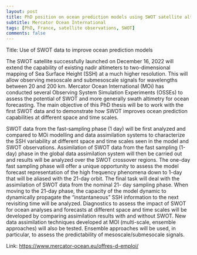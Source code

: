 ```yaml
---
layout: post
title: PhD position on ocean prediction models using SWOT satellite altimetry (Toulouse, France)
subtitle: Mercator Ocean International
tags: [PhD, France, satellite observations, SWOT]
comments: false
---
```

Title: Use of SWOT data to improve ocean prediction models

The SWOT satellite successfully launched on December 16, 2022 will extend the capability of existing
nadir altimeters to two-dimensional mapping of Sea Surface Height (SSH) at a much higher resolution.
This will allow observing mesoscale and submesoscale signals for wavelengths between 20 and 200
km. Mercator Ocean International (MOi) has conducted several Observing System Simulation
Experiments (OSSEs) to assess the potential of SWOT and more generally swath altimetry for ocean
forecasting. The main objective of this PhD thesis will be to work with the first SWOT data and to
demonstrate how SWOT improves ocean prediction capabilities at different space and time scales.

SWOT data from the fast-sampling phase (1 day) will be first analyzed and compared to MOi modelling
and data assimilation systems to characterize the SSH variability at different space and time scales
seen in the model and SWOT observations. Assimilation of SWOT data from the fast sampling (1-day)
phase in the global data assimilation system will then be carried out and results will be analyzed over
the SWOT crossover regions. The one-day fast sampling phase will offer a unique opportunity to assess
the model forecast representation of the high frequency phenomena down to 1-day that will be aliased
with the 21-day orbit. The final task will deal with the assimilation of SWOT data from the nominal 21-
day sampling phase. When moving to the 21-day phase, the capacity of the model dynamic to
dynamically propagate the “instantaneous” SSH information to the next revisiting time will be analyzed.
Diagnostics to assess the impact of SWOT for ocean analyses and forecasts at different space and time
scales will be developed by comparing assimilation results with and without SWOT. New data
assimilation techniques developed at MOI (multi-scale, ensemble approaches) will also be tested.
Ensemble approaches will be used, in particular, to assess the predictability of mesoscale/submesocale
signals.

Link: https://www.mercator-ocean.eu/offres-d-emploi/
